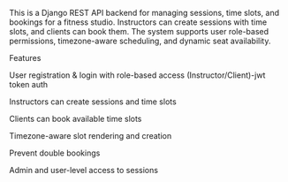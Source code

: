 This is a Django REST API backend for managing sessions, time slots, and bookings for a fitness studio. Instructors can create sessions with time slots, and clients can book them. The system supports user role-based permissions, timezone-aware scheduling, and dynamic seat availability.


Features

User registration & login with role-based access (Instructor/Client)-jwt token auth

Instructors can create sessions and time slots

Clients can book available time slots

Timezone-aware slot rendering and creation

Prevent double bookings

Admin and user-level access to sessions
